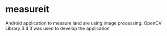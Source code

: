 # measureit
Android application to measure land are using image processing. OpenCV Library 3.4.3 was used to develop the application
